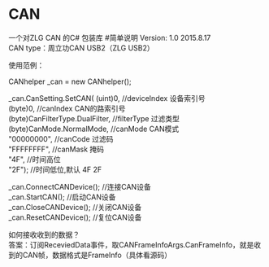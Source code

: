 # CAN
一个对ZLG CAN 的C# 包装库
#简单说明
Version: 1.0 2015.8.17<br>
CAN type：周立功CAN USB2（ZLG USB2）<br>

使用范例：<br>

CANhelper _can = new CANhelper();<br>

_can.CanSetting.SetCAN(
                (uint)0,	//deviceIndex 设备索引号<br>
				(byte)0,	//canIndex CAN的路索引号<br>
                (byte)CanFilterType.DualFilter,		//filterType 过滤类型<br>
                (byte)CanMode.NormalMode,	//canMode CAN模式<br>
				"00000000",		//canCode 过滤码 <br>
				"FFFFFFFF",		//canMask 掩码<br>
				"4F",	//时间高位<br>
				"2F");	//时间低位,默认 4F 2F<br>

_can.ConnectCANDevice(); //连接CAN设备<br>
_can.StartCAN();		//启动CAN设备<br>
_can.CloseCANDevice();	//关闭CAN设备<br>
_can.ResetCANDevice();	//复位CAN设备<br>

如何接收收到的数据？<br>
答案：订阅ReceviedData事件，取CANFrameInfoArgs.CanFrameInfo，就是收到的CAN帧，数据格式是FrameInfo（具体看源码）<br>

